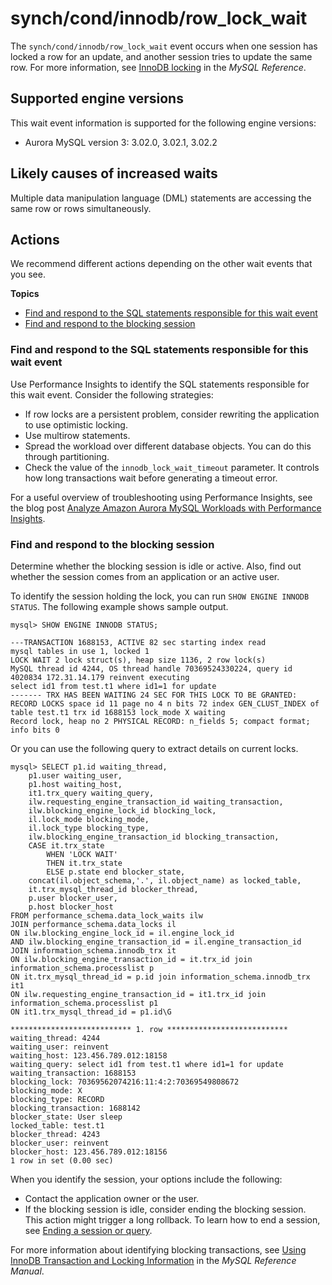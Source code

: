 # synch/cond/innodb/row\_lock\_wait<a name="ams-waits.row-lock-wait"></a>

The `synch/cond/innodb/row_lock_wait` event occurs when one session has locked a row for an update, and another session tries to update the same row\. For more information, see [InnoDB locking](https://dev.mysql.com/doc/refman/8.0/en/innodb-locking.html) in the *MySQL Reference*\.



## Supported engine versions<a name="ams-waits.row-lock-wait.versions"></a>

This wait event information is supported for the following engine versions:
+ Aurora MySQL version 3: 3\.02\.0, 3\.02\.1, 3\.02\.2

## Likely causes of increased waits<a name="ams-waits.row-lock-wait.causes"></a>

Multiple data manipulation language \(DML\) statements are accessing the same row or rows simultaneously\.

## Actions<a name="ams-waits.row-lock-wait.actions"></a>

We recommend different actions depending on the other wait events that you see\.

**Topics**
+ [Find and respond to the SQL statements responsible for this wait event](#ams-waits.row-lock-wait.actions.id)
+ [Find and respond to the blocking session](#ams-waits.row-lock-wait.actions.blocker)

### Find and respond to the SQL statements responsible for this wait event<a name="ams-waits.row-lock-wait.actions.id"></a>

Use Performance Insights to identify the SQL statements responsible for this wait event\. Consider the following strategies:
+ If row locks are a persistent problem, consider rewriting the application to use optimistic locking\.
+ Use multirow statements\.
+ Spread the workload over different database objects\. You can do this through partitioning\.
+ Check the value of the `innodb_lock_wait_timeout` parameter\. It controls how long transactions wait before generating a timeout error\.

For a useful overview of troubleshooting using Performance Insights, see the blog post [Analyze Amazon Aurora MySQL Workloads with Performance Insights](https://aws.amazon.com/blogs/database/analyze-amazon-aurora-mysql-workloads-with-performance-insights/)\.

### Find and respond to the blocking session<a name="ams-waits.row-lock-wait.actions.blocker"></a>

Determine whether the blocking session is idle or active\. Also, find out whether the session comes from an application or an active user\.

To identify the session holding the lock, you can run `SHOW ENGINE INNODB STATUS`\. The following example shows sample output\.

```
mysql> SHOW ENGINE INNODB STATUS;

---TRANSACTION 1688153, ACTIVE 82 sec starting index read
mysql tables in use 1, locked 1
LOCK WAIT 2 lock struct(s), heap size 1136, 2 row lock(s)
MySQL thread id 4244, OS thread handle 70369524330224, query id 4020834 172.31.14.179 reinvent executing
select id1 from test.t1 where id1=1 for update
------- TRX HAS BEEN WAITING 24 SEC FOR THIS LOCK TO BE GRANTED:
RECORD LOCKS space id 11 page no 4 n bits 72 index GEN_CLUST_INDEX of table test.t1 trx id 1688153 lock_mode X waiting
Record lock, heap no 2 PHYSICAL RECORD: n_fields 5; compact format; info bits 0
```

Or you can use the following query to extract details on current locks\.

```
mysql> SELECT p1.id waiting_thread,
    p1.user waiting_user,
    p1.host waiting_host,
    it1.trx_query waiting_query,
    ilw.requesting_engine_transaction_id waiting_transaction,
    ilw.blocking_engine_lock_id blocking_lock,
    il.lock_mode blocking_mode,
    il.lock_type blocking_type,
    ilw.blocking_engine_transaction_id blocking_transaction,
    CASE it.trx_state
        WHEN 'LOCK WAIT'
        THEN it.trx_state
        ELSE p.state end blocker_state,
    concat(il.object_schema,'.', il.object_name) as locked_table,
    it.trx_mysql_thread_id blocker_thread,
    p.user blocker_user,
    p.host blocker_host
FROM performance_schema.data_lock_waits ilw
JOIN performance_schema.data_locks il
ON ilw.blocking_engine_lock_id = il.engine_lock_id
AND ilw.blocking_engine_transaction_id = il.engine_transaction_id
JOIN information_schema.innodb_trx it
ON ilw.blocking_engine_transaction_id = it.trx_id join information_schema.processlist p
ON it.trx_mysql_thread_id = p.id join information_schema.innodb_trx it1
ON ilw.requesting_engine_transaction_id = it1.trx_id join information_schema.processlist p1
ON it1.trx_mysql_thread_id = p1.id\G

*************************** 1. row ***************************
waiting_thread: 4244
waiting_user: reinvent
waiting_host: 123.456.789.012:18158
waiting_query: select id1 from test.t1 where id1=1 for update
waiting_transaction: 1688153
blocking_lock: 70369562074216:11:4:2:70369549808672
blocking_mode: X
blocking_type: RECORD
blocking_transaction: 1688142
blocker_state: User sleep
locked_table: test.t1
blocker_thread: 4243
blocker_user: reinvent
blocker_host: 123.456.789.012:18156
1 row in set (0.00 sec)
```

When you identify the session, your options include the following:
+ Contact the application owner or the user\.
+ If the blocking session is idle, consider ending the blocking session\. This action might trigger a long rollback\. To learn how to end a session, see [Ending a session or query](mysql-stored-proc-ending.md)\.

For more information about identifying blocking transactions, see [Using InnoDB Transaction and Locking Information](https://dev.mysql.com/doc/refman/5.7/en/innodb-information-schema-examples.html) in the *MySQL Reference Manual*\.